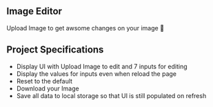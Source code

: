 ## Image Editor

Upload Image to get awsome changes on your image 💞

## Project Specifications

- Display UI with Upload Image to edit and 7 inputs for editing
- Display the values for inputs even when reload the page
- Reset to the default
- Download your Image
- Save all data to local storage so that UI is still populated on refresh
